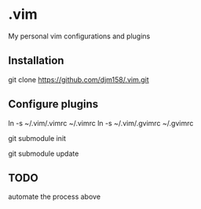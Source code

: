 # .vim
My personal vim configurations and plugins

## Installation

git clone https://github.com/djm158/.vim.git

## Configure plugins

ln -s ~/.vim/.vimrc ~/.vimrc
ln -s ~/.vim/.gvimrc ~/.gvimrc

git submodule init <PLUGIN-NAME>

git submodule update

## TODO

automate the process above
